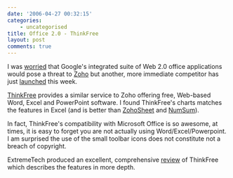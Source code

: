 ```yaml
---
date: '2006-04-27 00:32:15'
categories:
    - uncategorised
title: Office 2.0 - ThinkFree
layout: post
comments: true
---
```


I was [worried](http://www.nbrightside.com/blog/2006/04/22/zohowriter/)
that Google's integrated suite of Web 2.0 office applications would pose
a threat to [Zoho](http://zoho.com/) but another, more immediate
competitor has just
[launched](http://www.thinkfree.com/common/notice.tfo?method=viewNotice)
this week.

[ThinkFree](http://www.thinkfree.com/) provides a similar service to
Zoho offering free, Web-based Word, Excel and PowerPoint software. I
found ThinkFree's charts matches the features in Excel (and is better
than [ZohoSheet](http://www.zohosheet.com/home.do) and
[NumSum](http://numsum.com/)).

In fact, ThinkFree's compatibility with Microsoft Office is so awesome,
at times, it is easy to forget you are not actually using
Word/Excel/Powerpoint. I am surprised the use of the small toolbar icons
does not constitute not a breach of copyright.

ExtremeTech produced an excellent, comprehensive
[review](http://www.extremetech.com/article2/0,1697,1952434,00.asp) of
ThinkFree which describes the features in more depth.
